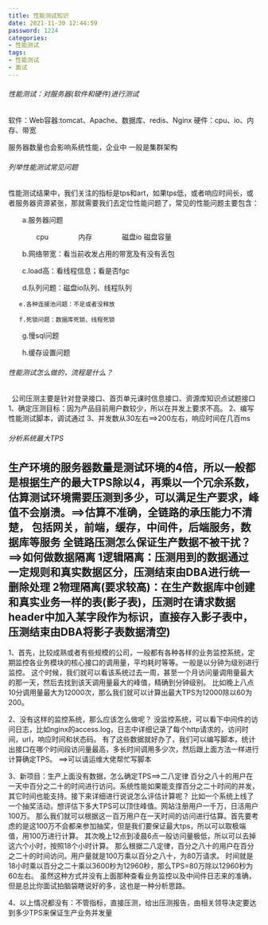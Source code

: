 ```yaml
---
title: 性能测试知识
date: 2021-11-30 12:44:59
password: 1224
categories: 
- 性能测试
tags: 
- 性能测试
- 面试
---
```

###### 性能测试：对服务器(软件和硬件)进行测试
软件：Web容器:tomcat、Apache、数据库、redis、Nginx
硬件：cpu、io、内存、带宽

服务器数量也会影响系统性能，企业中 一般是集群架构

###### 列举性能测试常见问题
性能测试结果中，我们关注的指标是tps和art，如果tps低，或者响应时间长，或者服务器资源紧张，那就需要我们去定位性能问题了，常见的性能问题主要包含：

　　a.服务器问题

　　　　cpu
　　　　内存
　　　　磁盘io
       磁盘容量

　　b.网络带宽：看当前收发占用的带宽及有没有丢包

　　c.load高：看线程信息；看是否fgc

　　d.队列问题：磁盘io队列、线程队列

       e.各种连接池问题：不足或者没释放

       f.死锁问题：数据库死锁、线程死锁

   　　g.慢sql问题

   　　h.缓存设置问题
  
###### 性能测试怎么做的，流程是什么？
 &ensp;公司压测主要是针对登录接口、首页单元课时信息接口、资源库知识点试题接口
  1、确定压测目标：因为产品目前用户数较少，所以在并发上要求不高。
  2、编写性能测试脚本，调试通过
  3、并发数从30左右==>200左右，响应时间在几百ms

###### 分析系统最大TPS
生产环境的服务器数量是测试环境的4倍，所以一般都是根据生产的最大TPS除以4，再乘以一个冗余系数，估算测试环境需要压测到多少，可以满足生产要求，峰值不会崩溃。==>估算不准确，全链路的承压能力不清楚，
包括网关，前端，缓存，中间件，后端服务，数据库等服务
全链路压测怎么保证生产数据不被干扰？==>如何做数据隔离
   1逻辑隔离：压测用到的数据通过一定规则和真实数据区分，压测结束由DBA进行统一删除处理
   2物理隔离(要求较高)：在生产数据库中创建和真实业务一样的表(影子表)，压测时在请求数据header中加入某字段作为标识，直接存入影子表中，压测结束由DBA将影子表数据清空)
---
1、首先，比较成熟或者有些规模的公司，一般都有各种各样的业务监控系统，定期监控各业务模块的核心接口的调用量，平均耗时等等。一般是以分钟为级别进行监控。
这个时候，我们就可以看该系统过去一周，甚至一个月访问量调用量最大的那一天，然后去找到该天调用量最大的峰值，精确到分钟级别。
比如晚上八点10分调用量最大为12000次，那么我们就可以计算出最大TPS为12000除以60为200。

2、没有这样的监控系统，那么应该怎么做呢？
没监控系统，可以看下中间件的访问日志，比如nginx的access.log，日志中详细记录了每个http请求的，访问时间，url，响应时间和状态码。
有了这些数据就好办了，我们可以编写脚本，统计出接口在哪个时间段访问量最高，多长时间调用多少次，然后跟上面方法一样进行计算确定TPS。 ==>可以请运维大佬帮忙写脚本

3、新项目：生产上面没有数据，怎么确定TPS==>二八定律
   百分之八十的用户在一天中百分之二十的时间进行访问。系统性能如果能支撑百分之二十时间的并发，其它时间也能支持。接下来详细进行说说怎么评估计算呢？
比如一个系统上线了一个抽奖活动，想评估下多大TPS可以顶住峰值。网站注册用户一千万，日活用户100万。
那么我们就可以根据这一百万用户在一天时间的访问进行估算。首先要考虑的是这100万不会都来参加抽奖，但是我们要保证最大tps，所以可以取极端值，用100万进行计算。
其次晚上12点到凌晨6点一般访问量极低，所以可以去掉这六个小时，按照18个小时计算。
那么根据二八定律，百分之八十的用户在百分之二十的时间访问。用户量就是100万乘以百分之八十，为80万请求。
时间就是18小时乘以百分之二十乘以3600秒为12960秒，那么TPS=80万除以12960秒为60左右。
虽然这种方式并没有上面那种查看业务监控以及中间件日志来的准确，但是总比你面试拍脑袋瞎说好的多，这也是一种分析思路。

4、以上情况都没有：不管指标，直接压测，给出压测报告，由相关领导决定要达到多少TPS来保证生产业务并发量